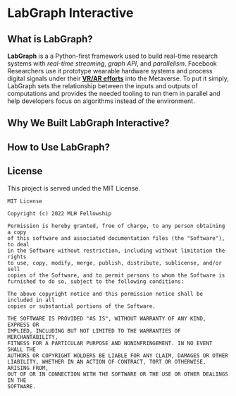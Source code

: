 # LabGraph Interactive

## What is LabGraph?

**LabGraph** is a a Python-first framework used to build real-time research systems with *real-time streaming*, *graph API*, and *parallelism*. Facebook Researchers use it prototype wearable hardware systems and process digital signals under their [**VR/AR efforts**](https://tech.fb.com/ar-vr/) into the Metaverse. To put it simply, LabGraph sets the relationship between the inputs and outputs of computations and provides the needed tooling to run them in parallel and help developers focus on algorithms instead of the environment.

## Why We Built LabGraph Interactive?

## How to Use LabGraph?

## License

This project is served unded the MIT License.

```
MIT License

Copyright (c) 2022 MLH Fellowship

Permission is hereby granted, free of charge, to any person obtaining a copy
of this software and associated documentation files (the "Software"), to deal
in the Software without restriction, including without limitation the rights
to use, copy, modify, merge, publish, distribute, sublicense, and/or sell
copies of the Software, and to permit persons to whom the Software is
furnished to do so, subject to the following conditions:

The above copyright notice and this permission notice shall be included in all
copies or substantial portions of the Software.

THE SOFTWARE IS PROVIDED "AS IS", WITHOUT WARRANTY OF ANY KIND, EXPRESS OR
IMPLIED, INCLUDING BUT NOT LIMITED TO THE WARRANTIES OF MERCHANTABILITY,
FITNESS FOR A PARTICULAR PURPOSE AND NONINFRINGEMENT. IN NO EVENT SHALL THE
AUTHORS OR COPYRIGHT HOLDERS BE LIABLE FOR ANY CLAIM, DAMAGES OR OTHER
LIABILITY, WHETHER IN AN ACTION OF CONTRACT, TORT OR OTHERWISE, ARISING FROM,
OUT OF OR IN CONNECTION WITH THE SOFTWARE OR THE USE OR OTHER DEALINGS IN THE
SOFTWARE.
```